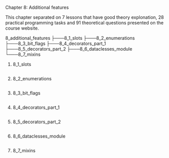 Chapter 8: Additional features

This chapter separated on 7 lessons that have good theory explonation, 28 practical programming tasks and 91 theoretical questions presented on the course website.

8_additional_features
├───8_1_slots
├───8_2_enumerations
├───8_3_bit_flags
├───8_4_decorators_part_1
├───8_5_decorators_part_2
├───8_6_dataclesses_module
└───8_7_mixins

1. 8_1_slots

```

```

2. 8_2_enumerations

```

```

3. 8_3_bit_flags

```

```

4. 8_4_decorators_part_1

```

```

5. 8_5_decorators_part_2

```

```

6. 8_6_dataclesses_module

```

```

7. 8_7_mixins

```

```
